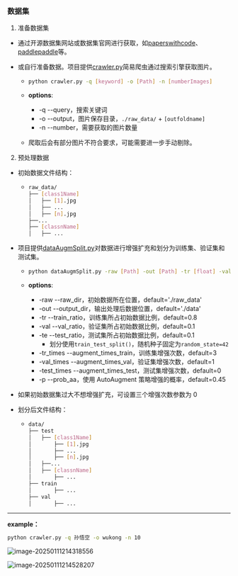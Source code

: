 ### 数据集

1. 准备数据集

- 通过开源数据集网站或数据集官网进行获取，如[paperswithcode](https://paperswithcode.com/datasets)、[paddlepaddle](https://www.paddlepaddle.org.cn/)等。

- 或自行准备数据。项目提供[crawler.py](./utils/crawler.py)简易爬虫通过搜索引擎获取图片。

  - ```bash
    python crawler.py -q [keyword] -o [Path] -n [numberImages]
    ```

  - **options**:

    - -q --query，搜索关键词
    - -o --output，图片保存目录，`./raw_data/` + `[outfoldname]`
    - -n --number，需要获取的图片数量

  - 爬取后会有部分图片不符合要求，可能需要进一步手动剔除。

2. 预处理数据

- 初始数据文件结构：

  - ```bash
    raw_data/
    ├── [class1Name]
    │   ├── [1].jpg
    │   ├── ...
    │   ├── [n].jpg
    ├──...
    ├── [classnName]
    │   ├── ...
    ```

- 项目提供[dataAugmSplit.py](./utils/dataAugmSplit.py)对数据进行增强扩充和划分为训练集、验证集和测试集。

  - ```bash
    python dataAugmSplit.py -raw [Path] -out [Path] -tr [float] -val [float] -te [float] -tr_times [number] -val_times [number] -te_times [number] -p [float]
    ```

  - **options**:

    - -raw --raw_dir，初始数据所在位置，default='./raw_data'
    - -out --output_dir，输出处理后数据位置，default='./data'
    - -tr --train_ratio，训练集所占初始数据比例，default=0.8
    - -val --val_ratio，验证集所占初始数据比例，default=0.1
    - -te --test_ratio，测试集所占初始数据比例，default=0.1
      - 划分使用`train_test_split()`，随机种子固定为`random_state=42`
    - -tr_times --augment_times_train，训练集增强次数，default=3
    - -val_times --augment_times_val，验证集增强次数，default=1
    - -test_times --augment_times_test，测试集增强次数，default=0
    - -p --prob_aa，使用 AutoAugment 策略增强的概率，default=0.45

- 如果初始数据集过大不想增强扩充，可设置三个增强次数参数为 0
- 划分后文件结构：

  - ```bash
    data/
    ├── test
    │   ├── [class1Name]
    │       ├── [1].jpg
    │       ├── ...
    │       ├── [n].jpg
    │   ├──...
    │   ├── [classnName]
    │       ├── ...
    ├── train
    │       ├── ...
    ├── val
    │       ├── ...
    ```

---

**example：**

```bash
python crawler.py -q 孙悟空 -o wukong -n 10
```

![image-20250111214318556](https://lvyou-article-1325718851.cos.ap-guangzhou.myqcloud.com/imgForTyparo/202501132229895.png)

![image-20250111214528207](https://lvyou-article-1325718851.cos.ap-guangzhou.myqcloud.com/imgForTyparo/202501132229817.png)
